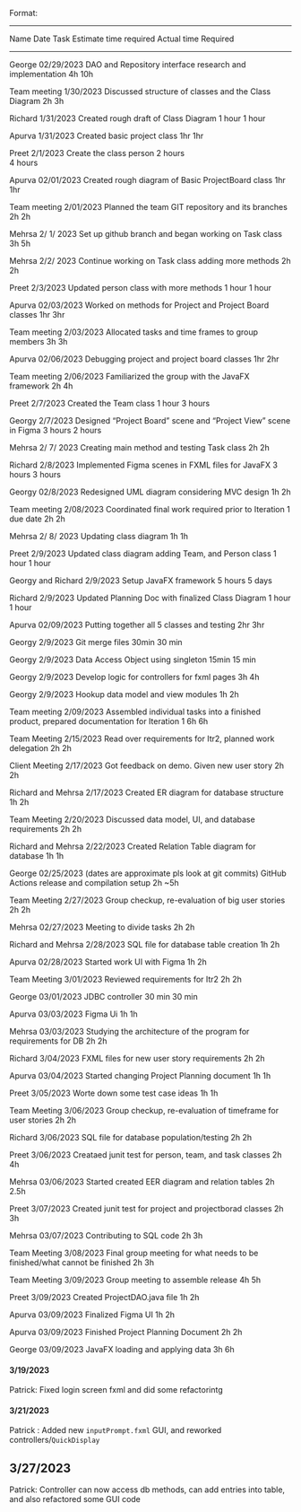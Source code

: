 Format:
********
Name
Date
Task
Estimate time required
Actual time Required
********

George
02/29/2023
DAO and Repository interface research and implementation
4h
10h

Team meeting
1/30/2023
Discussed structure of classes and the Class Diagram
2h
3h

Richard
1/31/2023
Created rough draft of Class Diagram
1 hour
1 hour

Apurva
1/31/2023
Created basic project class 
1hr
1hr 

Preet 
2/1/2023
Create the class person
 2 hours  
4 hours

Apurva 
02/01/2023
Created rough diagram of Basic ProjectBoard class
1hr
1hr

Team meeting
2/01/2023
Planned the team GIT repository and its branches
2h
2h

Mehrsa 
2/ 1/ 2023
Set up github branch and began working on Task class
3h
5h

Mehrsa
2/2/ 2023
Continue working on Task class adding more methods
2h
2h

Preet
2/3/2023
Updated person class with more methods
1 hour
1 hour

Apurva 
02/03/2023
Worked on methods for Project and Project Board classes
1hr
3hr

Team meeting
2/03/2023
Allocated tasks and time frames to group members
3h
3h

Apurva 
02/06/2023
Debugging project and project board classes 
1hr
2hr

Team meeting
2/06/2023
Familiarized the group with the JavaFX framework
2h
4h

Preet
2/7/2023
Created the Team class 
1 hour
3 hours

Georgy
2/7/2023
Designed “Project Board” scene and “Project View” scene in Figma
3 hours
2 hours

Mehrsa
2/ 7/ 2023
Creating main method and testing Task class
2h
2h

Richard
2/8/2023
Implemented Figma scenes in FXML files for JavaFX
3 hours
3 hours

Georgy
02/8/2023
Redesigned UML diagram considering MVC design
1h
2h

Team meeting
2/08/2023
Coordinated final work required prior to Iteration 1 due date
2h
2h

Mehrsa
2/ 8/ 2023
Updating class diagram
1h
1h

Preet
2/9/2023
Updated class diagram adding Team, and Person class
1 hour
1 hour

Georgy and Richard
2/9/2023
Setup JavaFX framework
5 hours
5 days

Richard
2/9/2023
Updated Planning Doc with finalized Class Diagram
1 hour
1 hour

Apurva 
02/09/2023
Putting together all 5 classes and testing 
2hr
3hr

Georgy
2/9/2023
Git merge files
30min
30 min

Georgy
2/9/2023
Data Access Object using singleton
15min
15 min

Georgy
2/9/2023
Develop logic for controllers for fxml pages
3h
4h

Georgy
2/9/2023
Hookup data model and view modules
1h
2h

Team meeting
2/09/2023
Assembled individual tasks into a finished product, prepared documentation for Iteration 1
6h
6h

Team Meeting
2/15/2023
Read over requirements for Itr2, planned work delegation
2h
2h

Client Meeting
2/17/2023
Got feedback on demo. Given new user story
2h
2h

Richard and Mehrsa
2/17/2023
Created ER diagram for database structure
1h
2h

Team Meeting
2/20/2023
Discussed data model, UI, and database requirements
2h
2h

Richard and Mehrsa
2/22/2023
Created Relation Table diagram for database
1h
1h

George
02/25/2023
(dates are approximate pls look at git commits)
GitHub Actions release and compilation setup
2h
~5h

Team Meeting
2/27/2023
Group checkup, re-evaluation of big user stories
2h
2h

Mehrsa
02/27/2023
Meeting to divide tasks
2h
2h

Richard and Mehrsa
2/28/2023
SQL file for database table creation
1h
2h

Apurva
02/28/2023
Started work UI with Figma 
1h
2h

Team Meeting
3/01/2023
Reviewed requirements for Itr2
2h
2h

George
03/01/2023
JDBC controller
30 min
30 min

Apurva
03/03/2023
Figma Ui
1h
1h

Mehrsa
03/03/2023
Studying the architecture of the program for requirements for DB
2h
2h

Richard
3/04/2023
FXML files for new user story requirements
2h
2h

Apurva 
03/04/2023
Started changing Project Planning document 
1h
1h

Preet 
3/05/2023
Worte down some test case ideas
1h
1h

Team Meeting
3/06/2023
Group checkup, re-evaluation of timeframe for user stories
2h
2h

Richard
3/06/2023
SQL file for database population/testing
2h
2h

Preet 
3/06/2023
Creataed junit test for person, team, and task classes 
2h 
4h

Mehrsa
03/06/2023
Started created EER diagram and relation tables 
2h
2.5h

Preet 
3/07/2023
Created junit test for project and projectborad classes
2h 
3h

Mehrsa
03/07/2023
Contributing to SQL code
2h
3h

Team Meeting
3/08/2023
Final group meeting for what needs to be finished/what cannot be finished
2h
3h

Team Meeting
3/09/2023
Group meeting to assemble release
4h
5h

Preet 
3/09/2023
Created ProjectDAO.java file
1h 
2h 

Apurva
03/09/2023
Finalized Figma UI
1h
2h

Apurva
03/09/2023
Finished Project Planning Document 
2h
2h

George
03/09/2023
JavaFX loading and applying data
3h
6h


#### 3/19/2023

Patrick: Fixed login screen fxml and did some refactorintg

#### 3/21/2023

Patrick : Added new `inputPrompt.fxml` GUI, and reworked controllers/`QuickDisplay`

## 3/27/2023
Patrick: Controller can now access db methods, can add entries into table, and also refactored some GUI code 
